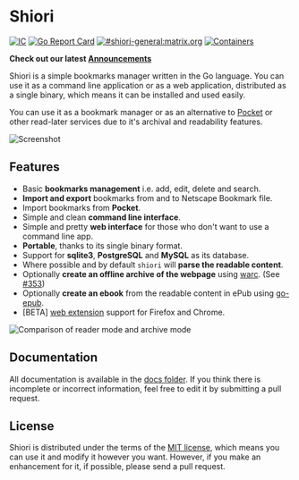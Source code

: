 # Shiori

[![IC](https://github.com/go-shiori/shiori/actions/workflows/push.yml/badge.svg?branch=master)](https://github.com/go-shiori/shiori/actions/workflows/push.yml)
[![Go Report Card](https://goreportcard.com/badge/github.com/go-shiori/shiori)](https://goreportcard.com/report/github.com/go-shiori/shiori)
[![#shiori-general:matrix.org](https://img.shields.io/badge/matrix-%23shiori-orange)](https://matrix.to/#/#shiori:matrix.org)
[![Containers](https://img.shields.io/static/v1?label=Container&message=Images&color=1488C6&logo=docker)](https://github.com/go-shiori/shiori/pkgs/container/shiori)

**Check out our latest [Announcements](https://github.com/go-shiori/shiori/discussions/categories/announcements)**

Shiori is a simple bookmarks manager written in the Go language. You can use it as a command line application or as a web application, distributed as a single binary, which means it can be installed and used easily.

You can use it as a bookmark manager or as an alternative to [Pocket][pocket] or other read-later services due to it's archival and readability features.

![Screenshot][screenshot]

## Features

- Basic **bookmarks management** i.e. add, edit, delete and search.
- **Import and export** bookmarks from and to Netscape Bookmark file.
- Import bookmarks from **Pocket**.
- Simple and clean **command line interface**.
- Simple and pretty **web interface** for those who don't want to use a command line app.
- **Portable**, thanks to its single binary format.
- Support for **sqlite3**, **PostgreSQL** and **MySQL** as its database.
- Where possible and by default `shiori` will **parse the readable content**.
- Optionally **create an offline archive of the webpage** using [warc](warc). (See [#353](https://github.com/go-shiori/shiori/issues/353))
- Optionally **create an ebook** from the readable content in ePub using [go-epub](go-epub).
- [BETA] [web extension][web-extension] support for Firefox and Chrome.

![Comparison of reader mode and archive mode][mode-comparison]

## Documentation

All documentation is available in the [docs folder][documentation]. If you think there is incomplete or incorrect information, feel free to edit it by submitting a pull request.

## License

Shiori is distributed under the terms of the [MIT license][mit], which means you can use it and modify it however you want. However, if you make an enhancement for it, if possible, please send a pull request.

[documentation]: https://github.com/go-shiori/shiori/blob/master/docs/index.md
[mit]: https://choosealicense.com/licenses/mit/
[web-extension]: https://github.com/go-shiori/shiori-web-ext
[screenshot]: https://raw.githubusercontent.com/go-shiori/shiori/master/docs/readme/cover.png
[mode-comparison]: https://raw.githubusercontent.com/go-shiori/shiori/master/docs/readme/comparison.png
[pocket]: https://getpocket.com/
[warc]: https://github.com/go-shiori/warc
[256]: https://github.com/go-shiori/shiori/issues/256
